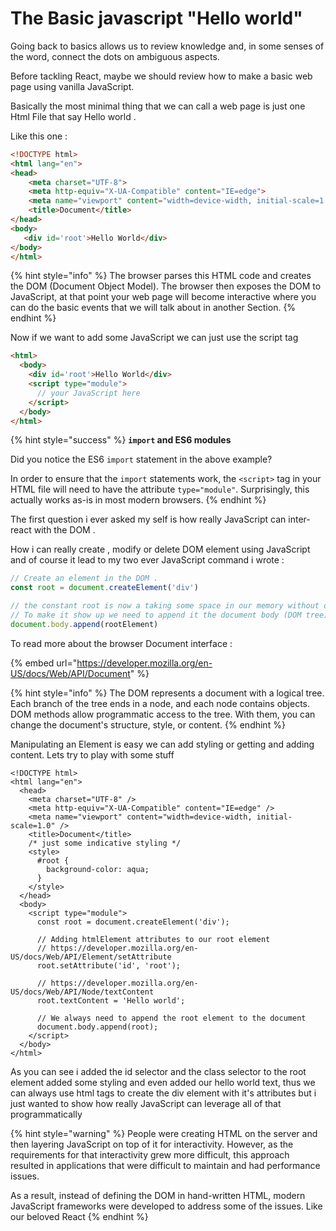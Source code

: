 # The Basic javascript "Hello world"

Going back to basics allows us to review knowledge and, in some senses of the word, connect the dots on ambiguous aspects.

Before tackling React, maybe we should review how to make a basic web page using vanilla JavaScript.

Basically the most minimal thing that we can call a web page is just one Html File that say Hello world .

Like this one :

```html
<!DOCTYPE html>
<html lang="en">
<head>
    <meta charset="UTF-8">
    <meta http-equiv="X-UA-Compatible" content="IE=edge">
    <meta name="viewport" content="width=device-width, initial-scale=1.0">
    <title>Document</title>
</head>
<body>
   <div id='root'>Hello World</div>
</body>
</html>
```

{% hint style="info" %}
The browser parses this HTML code and creates the DOM (Document Object Model). The browser then exposes the DOM to JavaScript, at that point your web page will become interactive where you can do the basic events that we will talk about in another Section.
{% endhint %}

Now if we want to add some JavaScript we can just use the script tag&#x20;

```html
<html>
  <body>
    <div id='root'>Hello World</div>
    <script type="module">
      // your JavaScript here
    </script>
  </body>
</html>
```

{% hint style="success" %}
**`import` and ES6 modules**

Did you notice the ES6 `import` statement in the above example?

In order to ensure that the `import` statements work, the `<script>` tag in your HTML file will need to have the attribute `type="module"`. Surprisingly, this actually works as-is in most modern browsers.
{% endhint %}

The first question i ever asked my self is how really JavaScript can inter-react with the DOM .

How i can really create , modify or delete DOM element using JavaScript and of course it lead to my two ever JavaScript command i  wrote :

```javascript
// Create an element in the DOM .
const root = document.createElement('div')

// the constant root is now a taking some space in our memory without doing anything ,
// To make it show up we need to append it the document body (DOM tree).
document.body.append(rootElement)
```

To read more about the browser Document interface :

{% embed url="https://developer.mozilla.org/en-US/docs/Web/API/Document" %}

{% hint style="info" %}
The DOM represents a document with a logical tree. Each branch of the tree ends in a node, and each node contains objects. DOM methods allow programmatic access to the tree. With them, you can change the document's structure, style, or content.
{% endhint %}

Manipulating an Element is easy we can add styling or getting and adding content. Lets try to play with some stuff

```tsx
<!DOCTYPE html>
<html lang="en">
  <head>
    <meta charset="UTF-8" />
    <meta http-equiv="X-UA-Compatible" content="IE=edge" />
    <meta name="viewport" content="width=device-width, initial-scale=1.0" />
    <title>Document</title>
    /* just some indicative styling */
    <style>
      #root {
        background-color: aqua;
      }
    </style>
  </head>
  <body>
    <script type="module">
      const root = document.createElement('div');

      // Adding htmlElement attributes to our root element
      // https://developer.mozilla.org/en-US/docs/Web/API/Element/setAttribute
      root.setAttribute('id', 'root');
    
      // https://developer.mozilla.org/en-US/docs/Web/API/Node/textContent
      root.textContent = 'Hello world';
      
      // We always need to append the root element to the document
      document.body.append(root);
    </script>
  </body>
</html>
```

As you can see i added the id selector and the class selector to the root element added some styling and even added our hello world text, thus we can always use html tags to create the div element  with it's attributes but i just wanted to show how really JavaScript can leverage all of that programmatically &#x20;

{% hint style="warning" %}
People were creating HTML on the server and then layering JavaScript on top of it for interactivity. However, as the requirements for that interactivity grew more difficult, this approach resulted in applications that were difficult to maintain and had performance issues.&#x20;

As a result, instead of defining the DOM in hand-written HTML, modern JavaScript frameworks were developed to address some of the issues. Like our beloved React
{% endhint %}

